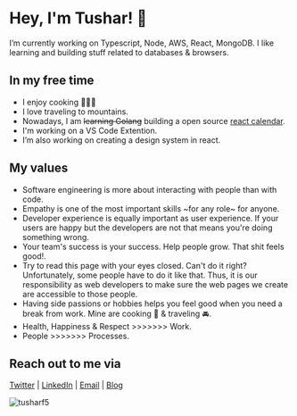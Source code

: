 # Hey, I'm Tushar! 👋

I’m currently working on Typescript, Node, AWS, React, MongoDB. I like learning and building stuff related to databases & browsers.

## In my free time

- I enjoy cooking 👨🏻‍🍳
- I love traveling to mountains.
- Nowadays, I am ~~learning Golang~~ building a open source [react calendar](https://github.com/tusharf5/react-calendar).
- I'm working on a VS Code Extention.
- I’m also working on creating a design system in react.

## My values

- Software engineering is more about interacting with people than with code.
- Empathy is one of the most important skills ~for any role~ for anyone.
- Developer experience is equally important as user experience. If your users are happy but the developers are not that means you're doing something wrong.
- Your team's success is your success. Help people grow. That shit feels good!.
- Try to read this page with your eyes closed. Can't do it right? Unfortunately, some people have to do it like that. Thus, it is our responsibility as web developers to make sure the web pages we create are accessible to those people.
- Having side passions or hobbies helps you feel good when you need a break from work. Mine are cooking 🍪 & traveling 🚘.
- Health, Happiness & Respect >>>>>>> Work.
- People >>>>>>> Processes.

## Reach out to me via

[Twitter](https://twitter.com/tusharf5) | [LinkedIn](https://linkedin.com/in/tusharf5) | [Email](mailto:ts17995@gmail.com?subject=[GitHub]) | [Blog](https://tusharsharma.dev)

<img src="https://komarev.com/ghpvc/?username=tusharf5" alt="tusharf5" />

<!-- - Health, Happiness, Family >>>>>>> Work.
- People >>>>>>> Software. -->

